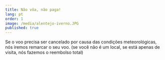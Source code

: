 ```yaml
---
title: Não vôa, não paga!
lang: pt
order: 1
image: /media/alentejo-iverno.JPG
published: true
---
```

Se o voo precisa ser cancelado por causa das condições meteorológicas, nós iremos remarcar o seu voo. (se você não é um local, se está apenas de visita, nós fazemos o reembolso total)
